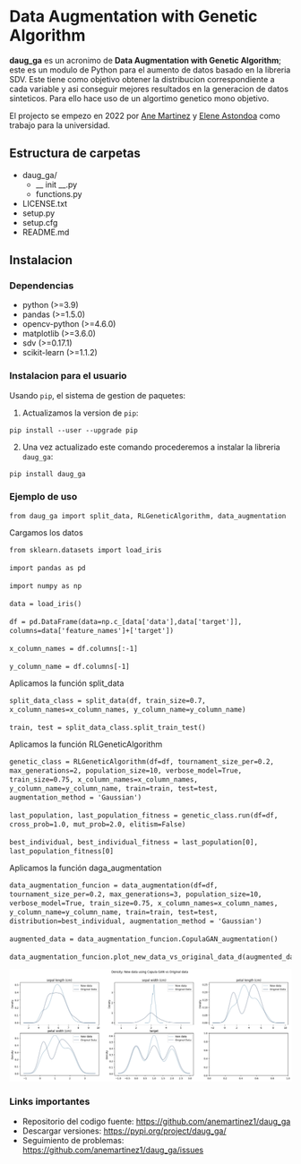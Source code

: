 # Data Augmentation with Genetic Algorithm

**daug_ga** es un acronimo de **Data Augmentation with Genetic Algorithm**; este es un modulo de Python para el aumento de datos basado en la libreria SDV. Este tiene como objetivo obtener la distribucion correspondiente a cada variable y asi conseguir mejores resultados en la generacion de datos sinteticos. Para ello hace uso de un algortimo genetico mono objetivo.

El projecto se empezo en 2022 por [Ane Martinez](https://github.com/anemartinez1, "Ane Martinez") y [Elene Astondoa](https://github.com/eleneastondoa, "Elene Astondoa") como trabajo para la universidad.

## Estructura de carpetas
- daug_ga/
	- __ init __.py
	- functions.py
- LICENSE.txt
- setup.py
- setup.cfg
- README.md

## Instalacion

### Dependencias

- python (>=3.9)
- pandas (>=1.5.0)
- opencv-python (>=4.6.0)
- matplotlib (>=3.6.0)
- sdv (>=0.17.1)
- scikit-learn (>=1.1.2)

### Instalacion para el usuario
Usando ``pip``, el sistema de gestion de paquetes:

1. Actualizamos la version de ``pip``:
```
pip install --user --upgrade pip
```
  
2. Una vez actualizado este comando procederemos a instalar la libreria ``daug_ga``:
```
pip install daug_ga
```

### Ejemplo de uso
```
from daug_ga import split_data, RLGeneticAlgorithm, data_augmentation
```

Cargamos los datos

```
from sklearn.datasets import load_iris

import pandas as pd

import numpy as np

data = load_iris() 

df = pd.DataFrame(data=np.c_[data['data'],data['target']], columns=data['feature_names']+['target']) 

x_column_names = df.columns[:-1] 

y_column_name = df.columns[-1]
```

Aplicamos la función split_data 
```
split_data_class = split_data(df, train_size=0.7, x_column_names=x_column_names, y_column_name=y_column_name)

train, test = split_data_class.split_train_test()
```

Aplicamos la función RLGeneticAlgorithm 
```
genetic_class = RLGeneticAlgorithm(df=df, tournament_size_per=0.2, max_generations=2, population_size=10, verbose_model=True, train_size=0.75, x_column_names=x_column_names, y_column_name=y_column_name, train=train, test=test, augmentation_method = 'Gaussian') 

last_population, last_population_fitness = genetic_class.run(df=df, cross_prob=1.0, mut_prob=2.0, elitism=False) 

best_individual, best_individual_fitness = last_population[0], last_population_fitness[0]
```

Aplicamos la función daga_augmentation 
```
data_augmentation_funcion = data_augmentation(df=df, tournament_size_per=0.2, max_generations=3, population_size=10, verbose_model=True, train_size=0.75, x_column_names=x_column_names, y_column_name=y_column_name, train=train, test=test, distribution=best_individual, augmentation_method = 'Gaussian') 

augmented_data = data_augmentation_funcion.CopulaGAN_augmentation() 

data_augmentation_funcion.plot_new_data_vs_original_data_d(augmented_data)
```

![Comparation of distributions of original and synthetic data](examples/iris_density_plot.png?raw=true "Distribution plot")


### Links importantes

- Repositorio del codigo fuente: <https://github.com/anemartinez1/daug_ga>
- Descargar versiones: <https://pypi.org/project/daug_ga/>
- Seguimiento de problemas: <https://github.com/anemartinez1/daug_ga/issues>
